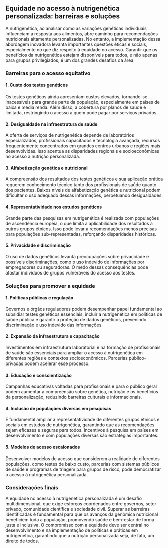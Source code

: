 
## Equidade no acesso à nutrigenética personalizada: barreiras e soluções

A nutrigenética, ao analisar como as variações genéticas individuais influenciam a resposta aos alimentos, abre caminho para recomendações nutricionais altamente personalizadas. No entanto, a implementação dessa abordagem inovadora levanta importantes questões éticas e sociais, especialmente no que diz respeito à equidade no acesso. Garantir que os benefícios da nutrigenética estejam disponíveis para todos, e não apenas para grupos privilegiados, é um dos grandes desafios da área.

### Barreiras para o acesso equitativo

#### 1. **Custo dos testes genéticos**
Os testes genéticos ainda apresentam custos elevados, tornando-se inacessíveis para grande parte da população, especialmente em países de baixa e média renda. Além disso, a cobertura por planos de saúde é limitada, restringindo o acesso a quem pode pagar por serviços privados.

#### 2. **Desigualdade na infraestrutura de saúde**
A oferta de serviços de nutrigenética depende de laboratórios especializados, profissionais capacitados e tecnologia avançada, recursos frequentemente concentrados em grandes centros urbanos e regiões mais desenvolvidas. Isso acentua as disparidades regionais e socioeconômicas no acesso à nutrição personalizada.

#### 3. **Alfabetização genética e nutricional**
A compreensão dos resultados dos testes genéticos e sua aplicação prática requerem conhecimento técnico tanto dos profissionais de saúde quanto dos pacientes. Baixos níveis de alfabetização genética e nutricional podem dificultar o uso adequado dessas informações, perpetuando desigualdades.

#### 4. **Representatividade nos estudos genéticos**
Grande parte das pesquisas em nutrigenética é realizada com populações de ascendência europeia, o que limita a aplicabilidade dos resultados a outros grupos étnicos. Isso pode levar a recomendações menos precisas para populações sub-representadas, reforçando disparidades históricas.

#### 5. **Privacidade e discriminação**
O uso de dados genéticos levanta preocupações sobre privacidade e possíveis discriminações, como o uso indevido de informações por empregadores ou seguradoras. O medo dessas consequências pode afastar indivíduos de grupos vulneráveis do acesso aos testes.

### Soluções para promover a equidade

#### 1. **Políticas públicas e regulação**
Governos e órgãos reguladores podem desempenhar papel fundamental ao subsidiar testes genéticos essenciais, incluir a nutrigenética em políticas de saúde pública e garantir a proteção de dados genéticos, prevenindo discriminação e uso indevido das informações.

#### 2. **Expansão da infraestrutura e capacitação**
Investimentos em infraestrutura laboratorial e na formação de profissionais de saúde são essenciais para ampliar o acesso à nutrigenética em diferentes regiões e contextos socioeconômicos. Parcerias público-privadas podem acelerar esse processo.

#### 3. **Educação e conscientização**
Campanhas educativas voltadas para profissionais e para o público geral podem aumentar a compreensão sobre genética, nutrição e os benefícios da personalização, reduzindo barreiras culturais e informacionais.

#### 4. **Inclusão de populações diversas em pesquisas**
É fundamental ampliar a representatividade de diferentes grupos étnicos e sociais em estudos de nutrigenética, garantindo que as recomendações sejam eficazes e seguras para todos. Incentivos à pesquisa em países em desenvolvimento e com populações diversas são estratégias importantes.

#### 5. **Modelos de acesso escalonados**
Desenvolver modelos de acesso que considerem a realidade de diferentes populações, como testes de baixo custo, parcerias com sistemas públicos de saúde e programas de triagem para grupos de risco, pode democratizar o acesso à nutrigenética personalizada.

### Considerações finais

A equidade no acesso à nutrigenética personalizada é um desafio multidimensional, que exige esforços coordenados entre governos, setor privado, comunidade científica e sociedade civil. Superar as barreiras identificadas é fundamental para que os avanços da genômica nutricional beneficiem toda a população, promovendo saúde e bem-estar de forma justa e inclusiva. O compromisso com a equidade deve ser central no desenvolvimento e na implementação de políticas e práticas em nutrigenética, garantindo que a nutrição personalizada seja, de fato, um direito de todos.
```
